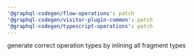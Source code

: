 ```yaml
---
'@graphql-codegen/flow-operations': patch
'@graphql-codegen/visitor-plugin-common': patch
'@graphql-codegen/typescript-operations': patch
---
```


generate correct operation types by inlining all fragment types
